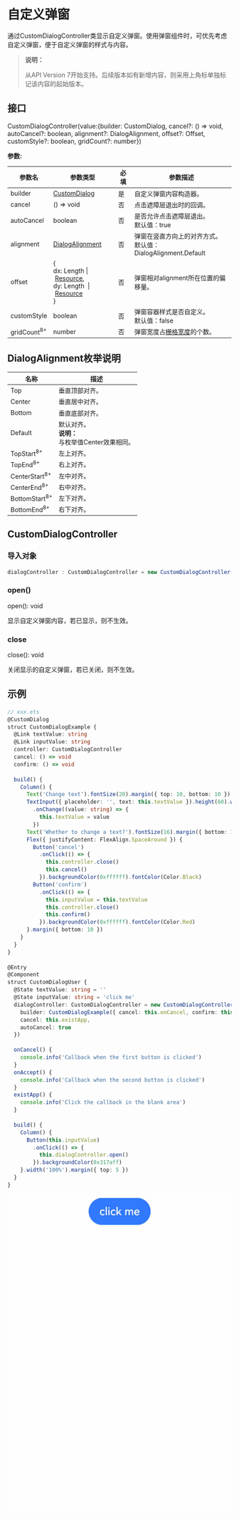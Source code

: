# 自定义弹窗

通过CustomDialogController类显示自定义弹窗。使用弹窗组件时，可优先考虑自定义弹窗，便于自定义弹窗的样式与内容。

> **说明：**
>
> 从API Version 7开始支持。后续版本如有新增内容，则采用上角标单独标记该内容的起始版本。




## 接口

CustomDialogController(value:{builder: CustomDialog, cancel?: () =&gt; void, autoCancel?: boolean, alignment?: DialogAlignment, offset?: Offset, customStyle?: boolean, gridCount?: number})


**参数:**

| 参数名                    | 参数类型                                     | 必填                  | 参数描述                   |
| ---------------------- | ---------------------------------------- | ------------------------- | ---------------------- |
| builder                | [CustomDialog](../../quick-start/arkts-dynamic-ui-elememt-building.md#customdialog) | 是     | 自定义弹窗内容构造器。            |
| cancel                 | ()&nbsp;=&gt;&nbsp;void                            | 否              | 点击遮障层退出时的回调。           |
| autoCancel             | boolean                                            | 否              | 是否允许点击遮障层退出。<br>默认值：true           |
| alignment              | [DialogAlignment](ts-methods-alert-dialog-box.md#dialogalignment枚举说明)           | 否              | 弹窗在竖直方向上的对齐方式。<br>默认值：DialogAlignment.Default        |
| offset                 | {<br/>dx:&nbsp;Length&nbsp;\|&nbsp;[Resource](ts-types.md#resource),<br/>dy:&nbsp;Length&nbsp;&nbsp;\|&nbsp;[Resource](ts-types.md#resource)<br/>} | 否    | 弹窗相对alignment所在位置的偏移量。 |
| customStyle            | boolean                                  | 否                    | 弹窗容器样式是否自定义。<br>默认值：false           |
| gridCount<sup>8+</sup> | number                                   | 否                    | 弹窗宽度占[栅格宽度](../../ui/ui-ts-layout-grid-container-new.md)的个数。 |

## DialogAlignment枚举说明

| 名称                     | 描述                                                   |
| ------------------------ | ------------------------------------------------------ |
| Top                      | 垂直顶部对齐。                                         |
| Center                   | 垂直居中对齐。                                         |
| Bottom                   | 垂直底部对齐。                                         |
| Default                  | 默认对齐。<br/>**说明：**<br/>与枚举值Center效果相同。 |
| TopStart<sup>8+</sup>    | 左上对齐。                                             |
| TopEnd<sup>8+</sup>      | 右上对齐。                                             |
| CenterStart<sup>8+</sup> | 左中对齐。                                             |
| CenterEnd<sup>8+</sup>   | 右中对齐。                                             |
| BottomStart<sup>8+</sup> | 左下对齐。                                             |
| BottomEnd<sup>8+</sup>   | 右下对齐。                                             |


## CustomDialogController

### 导入对象

```ts
dialogController : CustomDialogController = new CustomDialogController(value:{builder: CustomDialog, cancel?: () => void, autoCancel?: boolean})
```

### open()
open(): void


显示自定义弹窗内容，若已显示，则不生效。


### close
close(): void


关闭显示的自定义弹窗，若已关闭，则不生效。


## 示例

```ts
// xxx.ets
@CustomDialog
struct CustomDialogExample {
  @Link textValue: string
  @Link inputValue: string
  controller: CustomDialogController
  cancel: () => void
  confirm: () => void

  build() {
    Column() {
      Text('Change text').fontSize(20).margin({ top: 10, bottom: 10 })
      TextInput({ placeholder: '', text: this.textValue }).height(60).width('90%')
        .onChange((value: string) => {
          this.textValue = value
        })
      Text('Whether to change a text?').fontSize(16).margin({ bottom: 10 })
      Flex({ justifyContent: FlexAlign.SpaceAround }) {
        Button('cancel')
          .onClick(() => {
            this.controller.close()
            this.cancel()
          }).backgroundColor(0xffffff).fontColor(Color.Black)
        Button('confirm')
          .onClick(() => {
            this.inputValue = this.textValue
            this.controller.close()
            this.confirm()
          }).backgroundColor(0xffffff).fontColor(Color.Red)
      }.margin({ bottom: 10 })
    }
  }
}

@Entry
@Component
struct CustomDialogUser {
  @State textValue: string = ''
  @State inputValue: string = 'click me'
  dialogController: CustomDialogController = new CustomDialogController({
    builder: CustomDialogExample({ cancel: this.onCancel, confirm: this.onAccept, textValue: $textValue, inputValue: $inputValue }),
    cancel: this.existApp,
    autoCancel: true
  })

  onCancel() {
    console.info('Callback when the first button is clicked')
  }
  onAccept() {
    console.info('Callback when the second button is clicked')
  }
  existApp() {
    console.info('Click the callback in the blank area')
  }

  build() {
    Column() {
      Button(this.inputValue)
        .onClick(() => {
          this.dialogController.open()
        }).backgroundColor(0x317aff)
    }.width('100%').margin({ top: 5 })
  }
}
```

![zh-cn_image_0000001219744203](figures/zh-cn_image_0000001219744203.gif)
